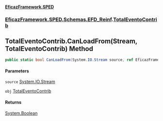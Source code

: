 #### [EficazFramework.SPED](EficazFrameworkSPED.md 'EficazFramework SPED')
### [EficazFramework.SPED.Schemas.EFD_Reinf](EficazFramework.SPED.Schemas.EFD_Reinf.md 'EficazFramework.SPED.Schemas.EFD_Reinf').[TotalEventoContrib](EficazFramework.SPED.Schemas.EFD_Reinf/TotalEventoContrib.md 'EficazFramework.SPED.Schemas.EFD_Reinf.TotalEventoContrib')

## TotalEventoContrib.CanLoadFrom(Stream, TotalEventoContrib) Method

```csharp
public static bool CanLoadFrom(System.IO.Stream source, ref EficazFramework.SPED.Schemas.EFD_Reinf.TotalEventoContrib obj);
```
#### Parameters

<a name='EficazFramework.SPED.Schemas.EFD_Reinf.TotalEventoContrib.CanLoadFrom(System.IO.Stream,EficazFramework.SPED.Schemas.EFD_Reinf.TotalEventoContrib).source'></a>

`source` [System.IO.Stream](https://docs.microsoft.com/en-us/dotnet/api/System.IO.Stream 'System.IO.Stream')

<a name='EficazFramework.SPED.Schemas.EFD_Reinf.TotalEventoContrib.CanLoadFrom(System.IO.Stream,EficazFramework.SPED.Schemas.EFD_Reinf.TotalEventoContrib).obj'></a>

`obj` [TotalEventoContrib](EficazFramework.SPED.Schemas.EFD_Reinf/TotalEventoContrib.md 'EficazFramework.SPED.Schemas.EFD_Reinf.TotalEventoContrib')

#### Returns
[System.Boolean](https://docs.microsoft.com/en-us/dotnet/api/System.Boolean 'System.Boolean')